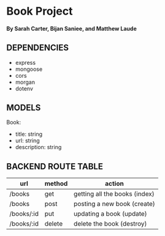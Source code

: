 # Book Project
#### By Sarah Carter, Bijan Saniee, and Matthew Laude

## DEPENDENCIES
- express
- mongoose
- cors
- morgan
- dotenv

## MODELS
Book:
- title: string
- url: string
- description: string

## BACKEND ROUTE TABLE
| url | method | action |
|-----|--------|--------|
| /books | get | getting all the books (index)||
| /books | post | posting a new book (create) |
| /books/:id | put | updating a book (update) |
| /books/:id | delete | delete the book (destroy) |